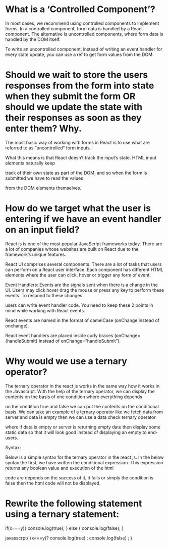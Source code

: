 # What is a ‘Controlled Component’?

In most cases, we recommend using controlled components to implement forms. In a controlled
component, form data is handled by a React component. The alternative is uncontrolled 
components, where form data is handled by the DOM itself.

To write an uncontrolled component, instead of writing an event handler for every state
update, you can use a ref to get form values from the DOM.


# Should we wait to store the users responses from the form into state when they submit the form OR should we update the state with their responses as soon as they enter them? Why.

The most basic way of working with forms in React is to use what are referred to as “uncontrolled” form inputs.

What this means is that React doesn’t track the input’s state. HTML input elements naturally keep 

track of their own state as part of the DOM, and so when the form is submitted we have to read the values

from the DOM elements themselves.

# How do we target what the user is entering if we have an event handler on an input field?

React js is one of the most popular JavaScript frameworks today. There are a lot of companies whose websites are built on React due to the framework’s unique features. 

React UI comprises several components. There are a lot of tasks that users can perform on a React user interface. Each component has different HTML elements where the user can click, hover or trigger any form of event.  

Event Handlers: Events are the signals sent when there is a change in the UI. Users may click hover drag the mouse or press any key to perform these events. To respond to these changes 

users can write event handler code. You need to keep these 2 points in mind while working with React events.

React events are named in the format of camelCase (onChange instead of onchange).

React event handlers are placed inside curly braces (onChange={handleSubmit} instead of onChange=”handleSubmit”).

# Why would we use a ternary operator?

The ternary operator in the react js works in the same way how it works in the Javascript. With the help of the ternary operator, we can display the contents on the basis of one condition where everything depends

on the condition true and false we can put the contents on the conditional basis. We can take an example of a ternary operator like we fetch data from server and data is empty then we can use a data check ternary operator

where if data is empty or server is returning empty date then display some static data so that it will look good instead of displaying an empty to end-users.

Syntax:

Below is a simple syntax for the ternary operator in the react js. In the below syntax the first, we have written the conditional expression. This expression returns any boolean value and execution of the html

code are depends on the success of it, it fails or simply the condition is false then the html code will not be displayed.


# Rewrite the following statement using a ternary statement:



if(x===y){
  console.log(true);
} else {
  console.log(false);
}





javasscrpt{
(x===y)? console.log(true) : console.log(false) ;
}

